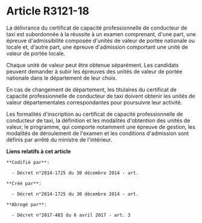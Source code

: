 # Article R3121-18

La délivrance du certificat de capacité professionnelle de conducteur de taxi est subordonnée à la réussite à un examen
comprenant, d'une part, une épreuve d'admissibilité composée d'unités de valeur de portée nationale ou locale et, d'autre
part, une épreuve d'admission comportant une unité de valeur de portée locale.

Chaque unité de valeur peut être obtenue séparément. Les candidats peuvent demander à subir les épreuves des unités de valeur
de portée nationale dans le département de leur choix.

En cas de changement de département, les titulaires du certificat de capacité professionnelle de conducteur de taxi doivent
obtenir les unités de valeur départementales correspondantes pour poursuivre leur activité.

Les formalités d'inscription au certificat de capacité professionnelle de conducteur de taxi, la définition et les modalités
d'obtention des unités de valeur, le programme, qui comporte notamment une épreuve de gestion, les modalités de déroulement
de l'examen et les conditions d'admission sont définis par arrêté du ministre de l'intérieur.

**Liens relatifs à cet article**

	**Codifié par**:

	  - Décret n°2014-1725 du 30 décembre 2014 - art.

	**Créé par**:

	  - Décret n°2014-1725 du 30 décembre 2014 - art.

	**Abrogé par**:

	  - Décret n°2017-483 du 6 avril 2017 - art. 3
